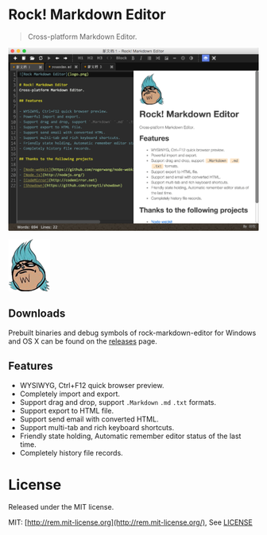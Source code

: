 # Rock! Markdown Editor
> Cross-platform Markdown Editor.

![Rock Markdown Editor](/docs/macshow.png)

![Rock Markdown Editor](/src/logo.png)

## Downloads

Prebuilt binaries and debug symbols of rock-markdown-editor for Windows and OS X can be found on the [releases](https://github.com/superRaytin/rock-markdown-editor/releases) page.

## Features

- WYSIWYG, Ctrl+F12 quick browser preview.
- Completely import and export.
- Support drag and drop, support `.Markdown` `.md` `.txt` formats.
- Support export to HTML file.
- Support send email with converted HTML.
- Support multi-tab and rich keyboard shortcuts.
- Friendly state holding, Automatic remember editor status of the last time.
- Completely history file records.

# License
Released under the MIT license.

MIT: [http://rem.mit-license.org](http://rem.mit-license.org/), See [LICENSE](/LICENSE)
